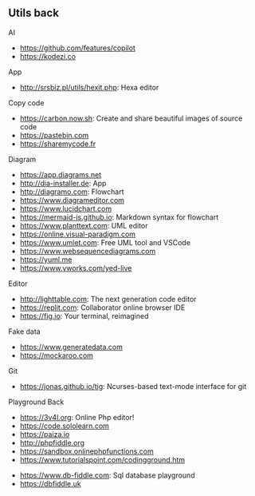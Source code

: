 ## Utils back

AI
* https://github.com/features/copilot
* https://kodezi.co

App
* http://srsbiz.pl/utils/hexit.php: Hexa editor

Copy code
* https://carbon.now.sh: Create and share beautiful images of source code
* https://pastebin.com
* https://sharemycode.fr

Diagram
* https://app.diagrams.net
* http://dia-installer.de: App
* http://diagramo.com: Flowchart
* https://www.diagrameditor.com
* https://www.lucidchart.com
* https://mermaid-js.github.io: Markdown syntax for flowchart
* https://www.planttext.com: UML editor
* https://online.visual-paradigm.com
* https://www.umlet.com: Free UML tool and VSCode
* https://www.websequencediagrams.com
* https://yuml.me
* https://www.yworks.com/yed-live

Editor
* http://lighttable.com: The next generation code editor
* https://replit.com: Collaborator online browser IDE
* https://fig.io: Your terminal, reimagined

Fake data
* https://www.generatedata.com
* https://mockaroo.com

Git
* https://jonas.github.io/tig: Ncurses-based text-mode interface for git

Playground Back
* https://3v4l.org: Online Php editor!
* https://code.sololearn.com
* https://paiza.io
* http://phpfiddle.org
* https://sandbox.onlinephpfunctions.com
* https://www.tutorialspoint.com/codingground.htm

- https://www.db-fiddle.com: Sql database playground
- https://dbfiddle.uk
